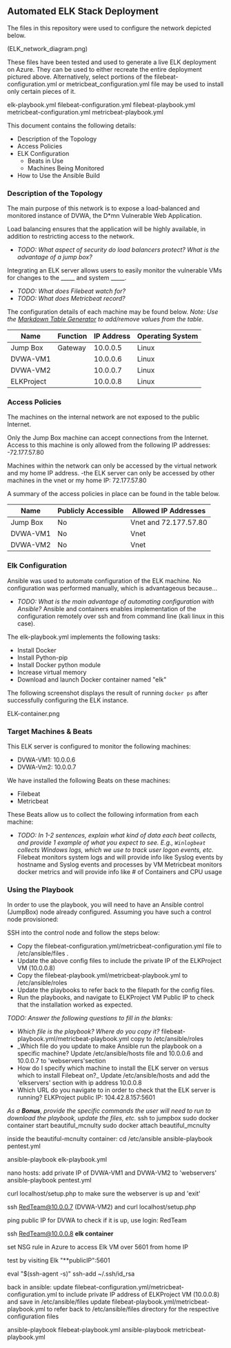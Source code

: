 ## Automated ELK Stack Deployment

The files in this repository were used to configure the network depicted below.

(ELK_network_diagram.png)

These files have been tested and used to generate a live ELK deployment on Azure. They can be used to either recreate the entire deployment pictured above. Alternatively, select portions of the filebeat-configuration.yml or metricbeat_configuration.yml 
file may be used to install only certain pieces of it.

elk-playbook.yml
filebeat-configuration.yml
filebeat-playbook.yml
metricbeat-configuration.yml
metricbeat-playbook.yml

This document contains the following details:
- Description of the Topology
- Access Policies
- ELK Configuration
  - Beats in Use
  - Machines Being Monitored
- How to Use the Ansible Build


### Description of the Topology

The main purpose of this network is to expose a load-balanced and monitored instance of DVWA, the D*mn Vulnerable Web Application.

Load balancing ensures that the application will be highly available, in addition to restricting access to the network.
- _TODO: What aspect of security do load balancers protect? What is the advantage of a jump box?_

Integrating an ELK server allows users to easily monitor the vulnerable VMs for changes to the _____ and system _____.
- _TODO: What does Filebeat watch for?_
- _TODO: What does Metricbeat record?_

The configuration details of each machine may be found below.
_Note: Use the [Markdown Table Generator](http://www.tablesgenerator.com/markdown_tables) to add/remove values from the table_.

| Name     | Function | IP Address | Operating System |
|----------|----------|------------|------------------|
| Jump Box | Gateway  | 10.0.0.5   | Linux            |
|DVWA-VM1  |          | 10.0.0.6   | Linux            |
|DVWA-VM2  |          | 10.0.0.7   | Linux            |
|ELKProject|          | 10.0.0.8   | Linux            |

### Access Policies

The machines on the internal network are not exposed to the public Internet. 

Only the Jump Box machine can accept connections from the Internet. Access to this machine is only allowed from the following IP addresses:
-72.177.57.80

Machines within the network can only be accessed by the virtual network and my home IP address.
-the ELK server can only be accessed by other machines in the vnet or my home IP: 72.177.57.80

A summary of the access policies in place can be found in the table below.

| Name     | Publicly Accessible | Allowed IP Addresses |
|----------|---------------------|----------------------|
| Jump Box | No                  | Vnet and 72.177.57.80|
| DVWA-VM1 | No                  | Vnet 		|
| DVWA-VM2 | No                  | Vnet 		|

### Elk Configuration

Ansible was used to automate configuration of the ELK machine. No configuration was performed manually, which is advantageous because...
- _TODO: What is the main advantage of automating configuration with Ansible?_
Ansible and containers enables implementation of the configuration remotely over ssh and from command line (kali linux in this case).

The elk-playbook.yml implements the following tasks:
- Install Docker
- Install Python-pip
- Install Docker python module
- Increase virtual memory 
- Download and launch Docker container named "elk" 

The following screenshot displays the result of running `docker ps` after successfully configuring the ELK instance.

ELK-container.png

### Target Machines & Beats
This ELK server is configured to monitor the following machines:
- DVWA-VM1: 10.0.0.6
- DVWA-Vm2: 10.0.0.7

We have installed the following Beats on these machines:
- Filebeat
- Metricbeat

These Beats allow us to collect the following information from each machine:
- _TODO: In 1-2 sentences, explain what kind of data each beat collects, and provide 1 example of what you expect to see. E.g., `Winlogbeat` collects Windows logs, which we use to track user logon events, etc._
Filebeat monitors system logs and will provide info like Syslog events by hostname and Syslog events and processes by VM
Metricbeat monitors docker metrics and will provide info like # of Containers and CPU usage


### Using the Playbook
In order to use the playbook, you will need to have an Ansible control (JumpBox) node already configured. Assuming you have such a control node provisioned: 

SSH into the control node and follow the steps below:
- Copy the filebeat-configuration.yml/metricbeat-configuration.yml file to /etc/ansible/files .
- Update the above config files to include the private IP of the ELKProject VM (10.0.0.8)
- Copy the filebeat-playbook.yml/metricbeat-playbook.yml to /etc/ansible/roles
- Update the playbooks to refer back to the filepath for the config files. 
- Run the playbooks, and navigate to ELKProject VM Public IP to check that the installation worked as expected.

_TODO: Answer the following questions to fill in the blanks:_
- _Which file is the playbook? Where do you copy it?_ filebeat-playbook.yml/metricbeat-playbook.yml copy to /etc/ansible/roles
- _Which file do you update to make Ansible run the playbook on a specific machine? Update /etc/ansible/hosts file and 10.0.0.6 and 10.0.0.7 to 'webservers'section
- How do I specify which machine to install the ELK server on versus which to install Filebeat on?_ Update /etc/ansible/hosts and add the 'elkservers' section with ip address 10.0.0.8
- Which URL do you navigate to in order to check that the ELK server is running? ELKProject public IP: 104.42.8.157:5601

_As a **Bonus**, provide the specific commands the user will need to run to download the playbook, update the files, etc._
ssh to jumpbox
sudo docker container start beautiful_mcnulty
sudo docker attach beautiful_mcnulty

inside the beautiful-mcnulty container:
cd /etc/ansible
ansible-playbook pentest.yml

ansible-playbook elk-playbook.yml

nano hosts: add private IP of DVWA-VM1 and DVWA-VM2 to 'webservers'
ansible-playbook pentest.yml

curl localhost/setup.php to make sure the webserver is up and 'exit'

ssh RedTeam@10.0.0.7 (DVWA-VM2)
and curl localhost/setup.php

ping public IP for DVWA to check if it is up, use login: RedTeam

ssh RedTeam@10.0.0.8  **elk container**

set NSG rule in Azure to access Elk VM over 5601 from home IP

test by visiting Elk "**publicIP":5601

eval "$(ssh-agent -s)"
ssh-add ~/.ssh/id_rsa

back in ansible:
update filebeat-configuration.yml/metricbeat-configuration.yml to include private IP address of ELKProject VM (10.0.0.8) and save in /etc/ansible/files
update filebeat-playbook.yml/metricbeat-playbook.yml to refer back to /etc/ansible/files directory for the respective configuration files

ansible-playbook filebeat-playbook.yml
ansible-playbook metricbeat-playbook.yml
